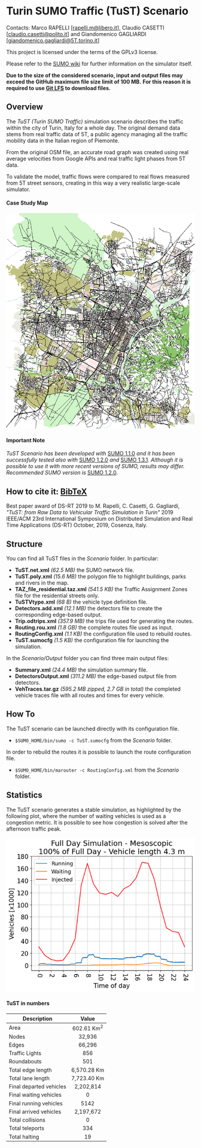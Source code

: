 # Turin SUMO Traffic (TuST) Scenario

Contacts: Marco RAPELLI [rapelli.m@libero.it], Claudio CASETTI [claudio.casetti@polito.it] and Giandomenico GAGLIARDI [giandomenico.gagliardi@5T.torino.it]

This project is licensed under the terms of the GPLv3 license.

Please refer to the [SUMO wiki](http://sumo.dlr.de/wiki/Simulation_of_Urban_MObility_-_Wiki) for further information on the simulator itself.

**Due to the size of the considered scenario, input and output files may exceed the GitHub maximum file size limit of 100 MB.**
**For this reason it is required to use [Git LFS](https://git-lfs.github.com) to download files.**

## Overview

The _TuST (Turin SUMO Traffic)_ simulation scenario describes the traffic within the city of Turin, Italy for a whole day. The original demand data stems from real traffic data of 5T, a public agency managing all the traffic mobility data in the Italian region of Piemonte.

From the original OSM file, an accurate road graph was created using real average velocities from Google APIs and real traffic light phases from 5T data.

To validate the model, traffic flows were compared to real flows measured from 5T street sensors, creating in this way a very realistic large-scale simulator.

#### Case Study Map

![Case Study Map](Map.png)

#### Important Note

_TuST Scenario has been developed with_ [SUMO 1.1.0](https://github.com/eclipse/sumo/tree/v1_1_0) _and it has been successfully tested also with_ [SUMO 1.2.0](https://github.com/eclipse/sumo/tree/v1_2_0) _and_ [SUMO 1.3.1](https://github.com/eclipse/sumo/tree/v1_3_1). _Although it is possible to use it with more recent versions of SUMO, results may differ._
_Recommended SUMO version is_ [SUMO 1.2.0](https://github.com/eclipse/sumo/tree/v1_2_0).

## How to cite it: [BibTeX](cite.bib)

Best paper award of DS-RT 2019 to M. Rapelli, C. Casetti, G. Gagliardi,
*"TuST: from Raw Data to Vehicular Traffic Simulation in Turin"*
2019 IEEE/ACM 23rd International Symposium on Distributed Simulation and Real Time Applications (DS-RT)
October, 2019, Cosenza, Italy.

## Structure

You can find all TuST files in the _Scenario_ folder. In particular:
* **TuST.net.xml** _(62.5 MB)_ the SUMO network file.
* **TuST.poly.xml** _(15.6 MB)_ the polygon file to highlight buildings, parks and rivers in the map.
* **TAZ\_file\_residential.taz.xml** _(541.5 KB)_ the Traffic Assignment Zones file for the residential streets only.
* **TuSTVtype.xml** _(68 B)_ the vehicle type definition file.
* **Detectors.add.xml** _(12.1 MB)_ the detectors file to create the corresponding edge-based output.
* **Trip.odtrips.xml** _(357.9 MB)_ the trips file used for generating the routes.
* **Routing.rou.xml** _(1.8 GB)_ the complete routes file used as input.
* **RoutingConfig.xml** _(1.1 KB)_ the configuration file used to rebuild routes.
* **TuST.sumocfg** _(1.5 KB)_ the configuration file for launching the simulation.

In the _Scenario/Output_ folder you can find three main output files:
* **Summary.xml** _(24.4 MB)_ the simulation summary file.
* **DetectorsOutput.xml** _(311.2 MB)_ the edge-based output file from detectors.
* **VehTraces.tar.gz** _(595.2 MB zipped, 2.7 GB in total)_ the completed vehicle traces file with all routes and times for every vehicle.

## How To

The TuST scenario can be launched directly with its configuration file.
* `$SUMO_HOME/bin/sumo -c TuST.sumocfg` from the _Scenario_ folder.

In order to rebuild the routes it is possible to launch the route configuration file.
* `$SUMO_HOME/bin/marouter -c RoutingConfig.xml` from the _Scenario_ folder.

## Statistics

The TuST scenario generates a stable simulation, as highlighted by the following plot, where the number of waiting vehicles is used as a congestion metric.
It is possible to see how congestion is solved after the afternoon traffic peak.

![Stability Study](StabilityStudyGraph.png)

#### TuST in numbers

Description | Value 
--- | :---: 
Area | 602.61 Km<sup>2</sup>
Nodes | 32,936
Edges | 66,296
Traffic Lights | 856
Roundabouts | 501
Total edge length | 6,570.28 Km
Total lane length | 7,723.40 Km
Final departed vehicles | 2,202,814
Final waiting vehicles | 0
Final running vehicles | 5142
Final arrived vehicles | 2,197,672
Total collisions | 0
Total teleports | 334
Total halting | 19
